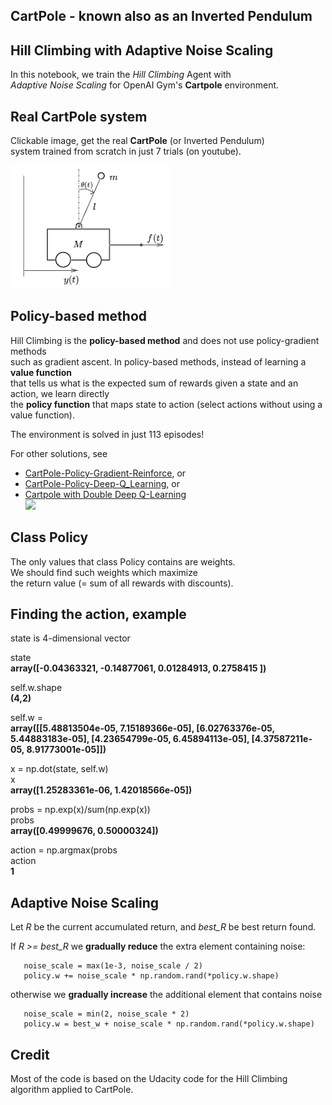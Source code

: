 
## CartPole - known also as an Inverted Pendulum

## Hill Climbing with Adaptive Noise Scaling

In this notebook, we train the _Hill Climbing_ Agent with     
_Adaptive Noise Scaling_ for OpenAI Gym's **Cartpole** environment.

## Real CartPole system 
Clickable image, get the real **CartPole** (or Inverted Pendulum)    
system trained from scratch in just 7 trials (on youtube).   
       
[![Inverted Pendulum](Inverted_pendulum.png)](https://www.youtube.com/watch?time_continue=14&v=XiigTGKZfks)

## Policy-based method

Hill Climbing is the **policy-based method** and does not use policy-gradient methods          
such as gradient ascent. In policy-based methods, instead of learning a **value function**    
that tells us what is the expected sum of rewards given a state and an action, we learn directly    
the **policy function** that maps state to action (select actions without using a value function).     

The environment is solved in just 113 episodes!     

For other solutions, see 
* [CartPole-Policy-Gradient-Reinforce](https://github.com/Rafael1s/Deep-Reinforcement-Learning-Udacity/tree/master/CartPole-Policy-Gradient-Reinforce), or  
* [CartPole-Policy-Deep-Q_Learning](https://github.com/Rafael1s/Deep-Reinforcement-Learning-Udacity/tree/master/Cartpole-Deep-Q-Learning), or  
* [Cartpole with Double Deep Q-Learning](https://github.com/Rafael1s/Deep-Reinforcement-Learning-Udacity/tree/master/Cartpole-Double-Deep-Q-Learning)      
![](images/gif_cartpole.gif)

## Class Policy

The only values that class Policy contains are weights.   
We should find such weights which maximize    
the return value (= sum of all rewards with discounts).   

## Finding the action, example

state is 4-dimensional vector

state    
**array([-0.04363321, -0.14877061,  0.01284913,  0.2758415 ])**

self.w.shape    
**(4,2)**

self.w =    
**array([[5.48813504e-05, 7.15189366e-05],
       [6.02763376e-05, 5.44883183e-05],
       [4.23654799e-05, 6.45894113e-05],
       [4.37587211e-05, 8.91773001e-05]])**
       
x = np.dot(state, self.w)   
x    
**array([1.25283361e-06, 1.42018566e-05])**

probs = np.exp(x)/sum(np.exp(x))   
probs   
**array([0.49999676, 0.50000324])**

action = np.argmax(probs   
action   
**1**   

## Adaptive Noise Scaling

Let _R_ be the current accumulated return, and _best_R_ be best return found.
    
If _R >= best_R_ we **gradually reduce** the extra element containing noise:
    
       noise_scale = max(1e-3, noise_scale / 2)
       policy.w += noise_scale * np.random.rand(*policy.w.shape)
    
otherwise we **gradually increase** the additional element that contains noise 

       noise_scale = min(2, noise_scale * 2)
       policy.w = best_w + noise_scale * np.random.rand(*policy.w.shape)
         

## Credit 

Most of the code is based on the Udacity code for the Hill Climbing algorithm applied to CartPole.







